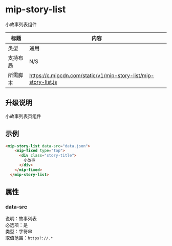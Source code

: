 # mip-story-list

小故事列表组件

标题|内容
----|----
类型|通用
支持布局|N/S
所需脚本|https://c.mipcdn.com/static/v1/mip-story-list/mip-story-list.js

## 升级说明

小故事列表页组件

## 示例

```html
<mip-story-list data-src="data.json">
    <mip-fixed type="top">
      <div class="story-title">
        小故事
      </div>
    </mip-fixed>
  </mip-story-list>
```

## 属性

### data-src

说明：故事列表  
必选项：是  
类型：字符串  
取值范围：`https?://.*`
